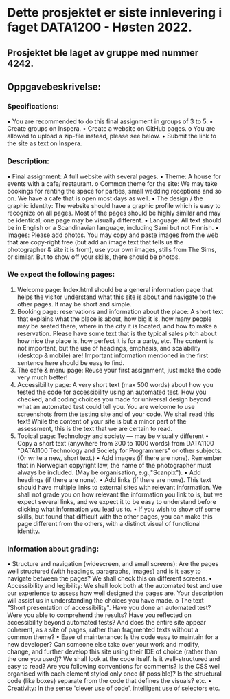 # Dette prosjektet er siste innlevering i faget DATA1200 - Høsten 2022.

## Prosjektet ble laget av gruppe med nummer 4242.

## Oppgavebeskrivelse:

### Specifications:
• You are recommended to do this final assignment in groups of 3 to 5.
• Create groups on Inspera.
• Create a website on GitHub pages.
o You are allowed to upload a zip-file instead, please see below.
• Submit the link to the site as text on Inspera.
### Description:
• Final assignment: A full website with several pages.
• Theme: A house for events with a cafe/ restaurant.
o Common theme for the site: We may take bookings for renting the space for parties, small
wedding receptions and so on. We have a cafe that is open most days as well.
• The design / the graphic identity: The website should have a graphic profile which is easy to
recognize on all pages. Most of the pages should be highly similar and may be identical; one page
may be visually different.
• Language: All text should be in English or a Scandinavian language, including Sami but not Finnish.
• Images: Please add photos. You may copy and paste images from the web that are copy-right free
(but add an image text that tells us the photographer & site it is from), use your own images, stills
from The Sims, or similar. But to show off your skills, there should be photos.
### We expect the following pages:
1. Welcome page:
Index.html should be a general information page that helps the visitor understand what this site is
about and navigate to the other pages. It may be short and simple.
2. Booking page: reservations and information about the place:
A short text that explains what the place is about, how big it is, how many people may be seated
there, where in the city it is located, and how to make a reservation. Please have some text that is
the typical sales pitch about how nice the place is, how perfect it is for a party, etc. The content is
not important, but the use of headings, emphasis, and scalability (desktop & mobile) are! Important
information mentioned in the first sentence here should be easy to find.
3. The café & menu page:
Reuse your first assignment, just make the code very much better!
4. Accessibility page:
A very short text (max 500 words) about how you tested the code for accessibility using an
automated test. How you checked, and coding choices you made for universal design beyond what
an automated test could tell you. You are welcome to use screenshots from the testing site and of
your code.
We shall read this text! While the content of your site is but a minor part of the assessment, this is
the text that we are certain to read.
5. Topical page: Technology and society — may be visually different
• Copy a short text (anywhere from 300 to 1000 words) from DATA1100 "DATA1100
Technology and Society for Programmers" or other subjects. (Or write a new, short text.)
• Add images (if there are none). Remember that in Norwegian copyright law, the name of
the photographer must always be included. (May be organisation, e.g.,"Scanpix").
• Add headings (if there are none).
• Add links (if there are none). This text should have multiple links to external sites with
relevant information. We shall not grade you on how relevant the information you link to is,
but we expect several links, and we expect it to be easy to understand before clicking what
information you lead us to.
• If you wish to show off some skills, but found that difficult with the other pages, you can
make this page different from the others, with a distinct visual of functional identity.
### Information about grading:
• Structure and navigation (widescreen, and small screens): Are the pages well structured (with
headings, paragraphs, images) and is it easy to navigate between the pages? We shall check this on
different screens.
• Accessibility and legibility: We shall look both at the automated test and use our experience to
assess how well designed the pages are. Your description will assist us in understanding the choices
you have made.
o The text "Short presentation of accessibility". Have you done an automated test? Were you
able to comprehend the results? Have you reflected on accessibility beyond automated
tests? And does the entire site appear coherent, as a site of pages, rather than fragmented
texts without a common theme?
• Ease of maintenance: Is the code easy to maintain for a new developer? Can someone else take
over your work and modify, change, and further develop this site using their IDE of choice (rather
than the one you used)? We shall look at the code itself. Is it well-structured and easy to read? Are
you following conventions for comments? Is the CSS well organised with each element styled only
once (if possible)? Is the structural code (like boxes) separate from the code that defines the
visuals? etc.
• Creativity: In the sense 'clever use of code', intelligent use of selectors etc.